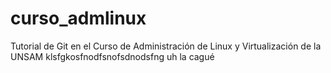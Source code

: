 # curso_admlinux  
  
Tutorial de Git en el Curso de Administración de Linux y Virtualización de la UNSAM klsfgkosfnodfsnofsdnodsfng uh la cagué  

